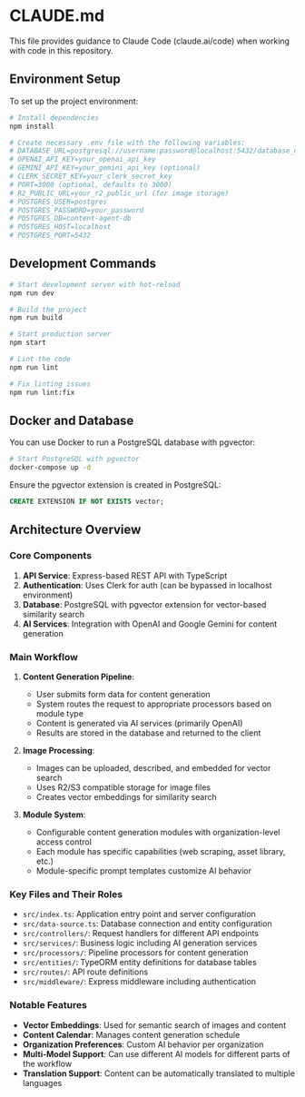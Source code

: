 # CLAUDE.md

This file provides guidance to Claude Code (claude.ai/code) when working with code in this repository.

## Environment Setup

To set up the project environment:

```bash
# Install dependencies
npm install

# Create necessary .env file with the following variables:
# DATABASE_URL=postgresql://username:password@localhost:5432/database_name
# OPENAI_API_KEY=your_openai_api_key
# GEMINI_API_KEY=your_gemini_api_key (optional)
# CLERK_SECRET_KEY=your_clerk_secret_key
# PORT=3000 (optional, defaults to 3000)
# R2_PUBLIC_URL=your_r2_public_url (for image storage)
# POSTGRES_USER=postgres
# POSTGRES_PASSWORD=your_password
# POSTGRES_DB=content-agent-db
# POSTGRES_HOST=localhost
# POSTGRES_PORT=5432
```

## Development Commands

```bash
# Start development server with hot-reload
npm run dev

# Build the project
npm run build

# Start production server
npm start

# Lint the code
npm run lint

# Fix linting issues
npm run lint:fix
```

## Docker and Database

You can use Docker to run a PostgreSQL database with pgvector:

```bash
# Start PostgreSQL with pgvector
docker-compose up -d
```

Ensure the pgvector extension is created in PostgreSQL:

```sql
CREATE EXTENSION IF NOT EXISTS vector;
```

## Architecture Overview

### Core Components

1. **API Service**: Express-based REST API with TypeScript
2. **Authentication**: Uses Clerk for auth (can be bypassed in localhost environment)
3. **Database**: PostgreSQL with pgvector extension for vector-based similarity search
4. **AI Services**: Integration with OpenAI and Google Gemini for content generation

### Main Workflow

1. **Content Generation Pipeline**:
   - User submits form data for content generation
   - System routes the request to appropriate processors based on module type
   - Content is generated via AI services (primarily OpenAI)
   - Results are stored in the database and returned to the client

2. **Image Processing**:
   - Images can be uploaded, described, and embedded for vector search
   - Uses R2/S3 compatible storage for image files
   - Creates vector embeddings for similarity search

3. **Module System**:
   - Configurable content generation modules with organization-level access control
   - Each module has specific capabilities (web scraping, asset library, etc.)
   - Module-specific prompt templates customize AI behavior

### Key Files and Their Roles

- `src/index.ts`: Application entry point and server configuration
- `src/data-source.ts`: Database connection and entity configuration
- `src/controllers/`: Request handlers for different API endpoints
- `src/services/`: Business logic including AI generation services
- `src/processors/`: Pipeline processors for content generation
- `src/entities/`: TypeORM entity definitions for database tables
- `src/routes/`: API route definitions
- `src/middleware/`: Express middleware including authentication

### Notable Features

- **Vector Embeddings**: Used for semantic search of images and content
- **Content Calendar**: Manages content generation schedule
- **Organization Preferences**: Custom AI behavior per organization
- **Multi-Model Support**: Can use different AI models for different parts of the workflow
- **Translation Support**: Content can be automatically translated to multiple languages